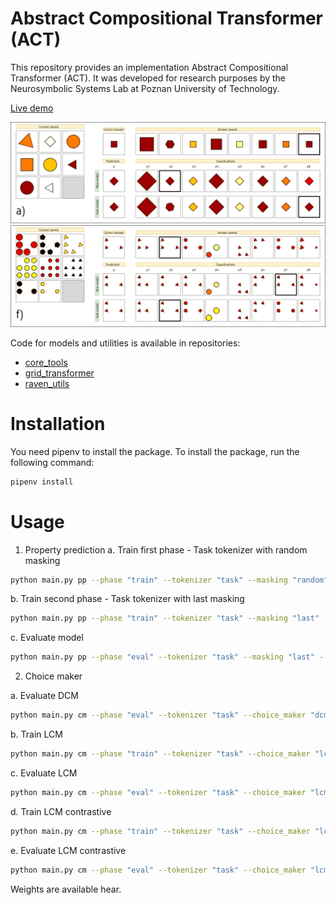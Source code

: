 # Abstract Compositional Transformer (ACT)

This repository provides an implementation Abstract Compositional Transformer (ACT).
It was developed for research purposes by the Neurosymbolic Systems Lab at Poznan University of Technology.

[Live demo](https://huggingface.co/spaces/jkwiatkowski/raven)

![example](images/example.png)
![example_2](images/example_2.png)


Code for models and utilities is available in repositories:
- [core_tools](https://github.com/jakubkwiatkowski/core_tools.git)
- [grid_transformer](https://github.com/jakubkwiatkowski/compositional_transformer.git)
- [raven_utils](https://github.com/jakubkwiatkowski/raven_tools.git)

# Installation

You need pipenv to install the package. To install the package, run the following command:

```bash
pipenv install
```

# Usage

1. Property prediction
a. Train first phase - Task tokenizer with random masking

```bash
python main.py pp --phase "train" --tokenizer "task" --masking "random" --data_split "train" --save_weights "model/task_random" --epochs 200
```

b. Train second phase - Task tokenizer with last masking

```bash
python main.py pp --phase "train" --tokenizer "task" --masking "last" --data_split "train" --save_weights "model/task_last" --load_weights "model/task_random" --epochs 20
```

c. Evaluate model 

```bash
python main.py pp --phase "eval" --tokenizer "task" --masking "last" --data_split "test" --load_weights "model/task_last"
```

2. Choice maker

a. Evaluate DCM

```bash
python main.py cm --phase "eval" --tokenizer "task" --choice_maker "dcm" --data_split "test" --pp_load_weights "model/task_last" 
```

b. Train LCM

```bash
python main.py cm --phase "train" --tokenizer "task" --choice_maker "lcm" --data_split "train" --save_weights "model/lcm" --pp_load_weights "model/task_last" --epochs 200
```

c. Evaluate LCM

```bash
python main.py cm --phase "eval" --tokenizer "task" --choice_maker "lcm" --data_split "test" --load_weights "model/lcm" 
```

d. Train LCM contrastive

```bash
python main.py cm --phase "train" --tokenizer "task" --choice_maker "lcm_contrastive" --data_split "train" --save_weights "model/lcm_contrastive" --pp_load_weights "model/task_last"  --epochs 200
```

e. Evaluate LCM contrastive

```bash
python main.py cm --phase "eval" --tokenizer "task" --choice_maker "lcm_contrastive" --data_split "test" --load_weights "model/lcm_contrastive" 
```

Weights are available hear.
